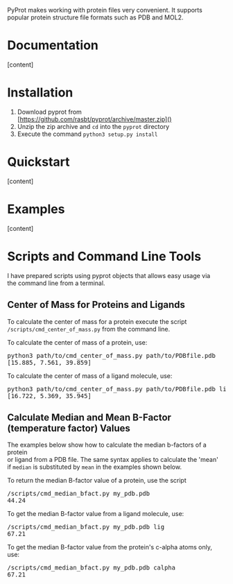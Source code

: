 PyProt makes working with protein files very convenient. It supports popular protein structure file formats such as PDB and MOL2.

# Documentation

[content]

# Installation

1. Download pyprot from [https://github.com/rasbt/pyprot/archive/master.zip]()
2. Unzip the zip archive and `cd` into the `pyprot` directory
3. Execute the command `python3 setup.py install`

# Quickstart

[content]

# Examples 

[content]

# Scripts and Command Line Tools

I have prepared scripts using pyprot objects that allows easy usage via  
the command line from a terminal.  

## Center of Mass for Proteins and Ligands
To calculate the center of mass for a protein execute the script  
`/scripts/cmd_center_of_mass.py` from the command line.  


To calculate the center of mass of a protein, use:  
<pre>python3 path/to/cmd_center_of_mass.py path/to/PDBfile.pdb  
[15.885, 7.561, 39.859]</pre>

To calculate the center of mass of a ligand molecule, use:  
<pre>python3 path/to/cmd_center_of_mass.py path/to/PDBfile.pdb lig  
[16.722, 5.369, 35.945]</pre>

## Calculate Median and Mean B-Factor (temperature factor) Values

The examples below show how to calculate the median b-factors of a protein  
or ligand from a PDB file. The same syntax applies to calculate the 'mean'  
if `median` is substituted by `mean` in the examples shown below.   
  

To return the median B-factor value of a protein, use the script
<pre>/scripts/cmd_median_bfact.py my_pdb.pdb
44.24</pre>

To get the median B-factor value from a ligand molecule, use:
<pre>/scripts/cmd_median_bfact.py my_pdb.pdb lig
67.21</pre>

To get the median B-factor value from the protein's c-alpha atoms only, use:
<pre>/scripts/cmd_median_bfact.py my_pdb.pdb calpha
67.21</pre>

 
